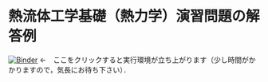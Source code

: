 # 熱流体工学基礎（熱力学）演習問題の解答例

[![Binder](https://mybinder.org/badge_logo.svg)](https://mybinder.org/v2/gh/sakamurray/thermodynamics/HEAD) ←　ここをクリックすると実行環境が立ち上がります（少し時間がかかりますので，気長にお待ち下さい）．
